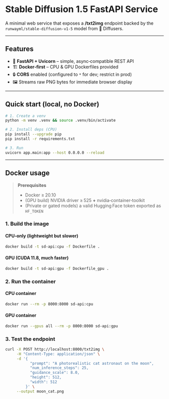 # Stable Diffusion 1.5 FastAPI Service

A minimal web service that exposes a **/txt2img** endpoint backed by the
`runwayml/stable-diffusion-v1-5` model from 🤗 Diffusers.

---

## Features

- 🔌 **FastAPI + Uvicorn** – simple, async‑compatible REST API
- 🏗️ **Docker‑first** – CPU & GPU Dockerfiles provided
- 🔒 **CORS** enabled (configured to `*` for dev; restrict in prod)
- 🖼️ Streams raw PNG bytes for immediate browser display

---

## Quick start (local, no Docker)

```bash
# 1. Create a venv
python -m venv .venv && source .venv/bin/activate

# 2. Install deps (CPU)
pip install --upgrade pip
pip install -r requirements.txt

# 3. Run
uvicorn app.main:app --host 0.0.0.0 --reload
```

---

## Docker usage

> **Prerequisites**
>
> - Docker ≥ 20.10
> - (GPU build) NVIDIA driver ≥ 525 **+** nvidia‑container‑toolkit
> - (Private or gated models) a valid Hugging Face token exported as `HF_TOKEN`

### 1. Build the image

#### CPU‑only (lightweight but slower)

```bash
docker build -t sd-api:cpu -f Dockerfile .
```

#### GPU (CUDA 11.8, much faster)

```bash
docker build -t sd-api:gpu -f Dockerfile_gpu .
```

### 2. Run the container

#### CPU container

```bash
docker run --rm -p 8000:8000 sd-api:cpu
```

#### GPU container

```bash
docker run --gpus all --rm -p 8000:8000 sd-api:gpu
```

### 3. Test the endpoint

```bash
curl -X POST http://localhost:8000/txt2img \
     -H "Content-Type: application/json" \
     -d '{
           "prompt": "A photorealistic cat astronaut on the moon",
           "num_inference_steps": 25,
           "guidance_scale": 8.0,
           "height": 512,
           "width": 512
         }' \
     --output moon_cat.png
```
